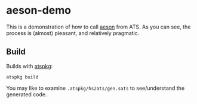 # aeson-demo

This is a demonstration of how to call
[aeson](https://hackage.haskell.org/package/aeson) from ATS. As you can see, the
process is (almost) pleasant, and relatively pragmatic.

## Build

Builds with [atspkg](http://github.com/vmchale/atspkg):

```
atspkg build
```

You may like to examine `.atspkg/hs2ats/gen.sats` to see/understand the
generated code.
